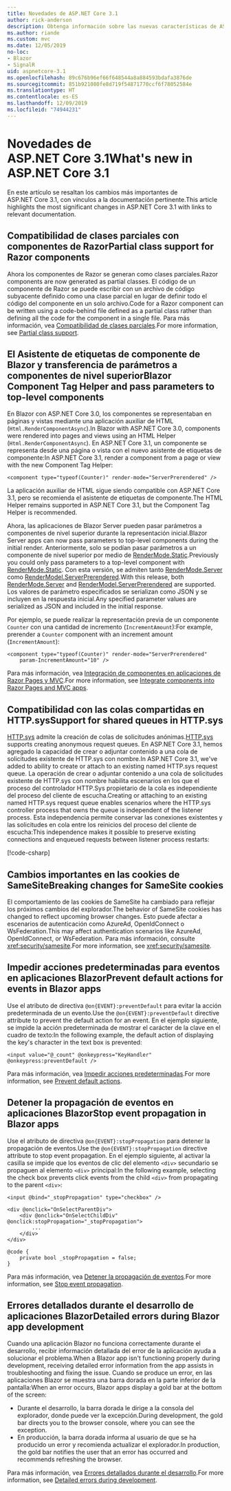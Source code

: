 ```yaml
---
title: Novedades de ASP.NET Core 3.1
author: rick-anderson
description: Obtenga información sobre las nuevas características de ASP.NET Core 3.1.
ms.author: riande
ms.custom: mvc
ms.date: 12/05/2019
no-loc:
- Blazor
- SignalR
uid: aspnetcore-3.1
ms.openlocfilehash: 89c676b96ef66f648544a8a884593bdafa3876de
ms.sourcegitcommit: 851b921080fe8d719f54871770ccf6f78052584e
ms.translationtype: HT
ms.contentlocale: es-ES
ms.lasthandoff: 12/09/2019
ms.locfileid: "74944231"
---
```

# <a name="whats-new-in-aspnet-core-31"></a><span data-ttu-id="057f7-103">Novedades de ASP.NET Core 3.1</span><span class="sxs-lookup"><span data-stu-id="057f7-103">What's new in ASP.NET Core 3.1</span></span>

<span data-ttu-id="057f7-104">En este artículo se resaltan los cambios más importantes de ASP.NET Core 3.1, con vínculos a la documentación pertinente.</span><span class="sxs-lookup"><span data-stu-id="057f7-104">This article highlights the most significant changes in ASP.NET Core 3.1 with links to relevant documentation.</span></span>

## <a name="partial-class-support-for-razor-components"></a><span data-ttu-id="057f7-105">Compatibilidad de clases parciales con componentes de Razor</span><span class="sxs-lookup"><span data-stu-id="057f7-105">Partial class support for Razor components</span></span>

<span data-ttu-id="057f7-106">Ahora los componentes de Razor se generan como clases parciales.</span><span class="sxs-lookup"><span data-stu-id="057f7-106">Razor components are now generated as partial classes.</span></span> <span data-ttu-id="057f7-107">El código de un componente de Razor se puede escribir con un archivo de código subyacente definido como una clase parcial en lugar de definir todo el código del componente en un solo archivo.</span><span class="sxs-lookup"><span data-stu-id="057f7-107">Code for a Razor component can be written using a code-behind file defined as a partial class rather than defining all the code for the component in a single file.</span></span> <span data-ttu-id="057f7-108">Para más información, vea [Compatibilidad de clases parciales](xref:blazor/components#partial-class-support).</span><span class="sxs-lookup"><span data-stu-id="057f7-108">For more information, see [Partial class support](xref:blazor/components#partial-class-support).</span></span>

## <a name="opno-locblazor-component-tag-helper-and-pass-parameters-to-top-level-components"></a><span data-ttu-id="057f7-109">El Asistente de etiquetas de componente de Blazor y transferencia de parámetros a componentes de nivel superior</span><span class="sxs-lookup"><span data-stu-id="057f7-109">Blazor Component Tag Helper and pass parameters to top-level components</span></span>

<span data-ttu-id="057f7-110">En Blazor con ASP.NET Core 3.0, los componentes se representaban en páginas y vistas mediante una aplicación auxiliar de HTML (`Html.RenderComponentAsync`).</span><span class="sxs-lookup"><span data-stu-id="057f7-110">In Blazor with ASP.NET Core 3.0, components were rendered into pages and views using an HTML Helper (`Html.RenderComponentAsync`).</span></span> <span data-ttu-id="057f7-111">En ASP.NET Core 3.1, un componente se representa desde una página o vista con el nuevo asistente de etiquetas de componente:</span><span class="sxs-lookup"><span data-stu-id="057f7-111">In ASP.NET Core 3.1, render a component from a page or view with the new Component Tag Helper:</span></span>

```cshtml
<component type="typeof(Counter)" render-mode="ServerPrerendered" />
```

<span data-ttu-id="057f7-112">La aplicación auxiliar de HTML sigue siendo compatible con ASP.NET Core 3.1, pero se recomienda el asistente de etiquetas de componente.</span><span class="sxs-lookup"><span data-stu-id="057f7-112">The HTML Helper remains supported in ASP.NET Core 3.1, but the Component Tag Helper is recommended.</span></span>

<span data-ttu-id="057f7-113">Ahora, las aplicaciones de Blazor Server pueden pasar parámetros a componentes de nivel superior durante la representación inicial.</span><span class="sxs-lookup"><span data-stu-id="057f7-113">Blazor Server apps can now pass parameters to top-level components during the initial render.</span></span> <span data-ttu-id="057f7-114">Anteriormente, solo se podían pasar parámetros a un componente de nivel superior por medio de [RenderMode.Static](xref:Microsoft.AspNetCore.Mvc.Rendering.RenderMode.Static).</span><span class="sxs-lookup"><span data-stu-id="057f7-114">Previously you could only pass parameters to a top-level component with [RenderMode.Static](xref:Microsoft.AspNetCore.Mvc.Rendering.RenderMode.Static).</span></span> <span data-ttu-id="057f7-115">Con esta versión, se admiten tanto [RenderMode.Server](xref:Microsoft.AspNetCore.Mvc.Rendering.RenderMode.Server) como [RenderModel.ServerPrerendered](xref:Microsoft.AspNetCore.Mvc.Rendering.RenderMode.ServerPrerendered).</span><span class="sxs-lookup"><span data-stu-id="057f7-115">With this release, both [RenderMode.Server](xref:Microsoft.AspNetCore.Mvc.Rendering.RenderMode.Server) and [RenderModel.ServerPrerendered](xref:Microsoft.AspNetCore.Mvc.Rendering.RenderMode.ServerPrerendered) are supported.</span></span> <span data-ttu-id="057f7-116">Los valores de parámetro especificados se serializan como JSON y se incluyen en la respuesta inicial.</span><span class="sxs-lookup"><span data-stu-id="057f7-116">Any specified parameter values are serialized as JSON and included in the initial response.</span></span>

<span data-ttu-id="057f7-117">Por ejemplo, se puede realizar la representación previa de un componente `Counter` con una cantidad de incremento (`IncrementAmount`):</span><span class="sxs-lookup"><span data-stu-id="057f7-117">For example, prerender a `Counter` component with an increment amount (`IncrementAmount`):</span></span>

```razor
<component type="typeof(Counter)" render-mode="ServerPrerendered" 
    param-IncrementAmount="10" />
```

<span data-ttu-id="057f7-118">Para más información, vea [Integración de componentes en aplicaciones de Razor Pages y MVC](xref:blazor/components#integrate-components-into-razor-pages-and-mvc-apps).</span><span class="sxs-lookup"><span data-stu-id="057f7-118">For more information, see [Integrate components into Razor Pages and MVC apps](xref:blazor/components#integrate-components-into-razor-pages-and-mvc-apps).</span></span>

## <a name="support-for-shared-queues-in-httpsys"></a><span data-ttu-id="057f7-119">Compatibilidad con las colas compartidas en HTTP.sys</span><span class="sxs-lookup"><span data-stu-id="057f7-119">Support for shared queues in HTTP.sys</span></span>

<span data-ttu-id="057f7-120">[HTTP.sys](xref:fundamentals/servers/httpsys) admite la creación de colas de solicitudes anónimas.</span><span class="sxs-lookup"><span data-stu-id="057f7-120">[HTTP.sys](xref:fundamentals/servers/httpsys) supports creating anonymous request queues.</span></span> <span data-ttu-id="057f7-121">En ASP.NET Core 3.1, hemos agregado la capacidad de crear o adjuntar contenido a una cola de solicitudes existente de HTTP.sys con nombre.</span><span class="sxs-lookup"><span data-stu-id="057f7-121">In ASP.NET Core 3.1, we've added to ability to create or attach to an existing named HTTP.sys request queue.</span></span> <span data-ttu-id="057f7-122">La operación de crear o adjuntar contenido a una cola de solicitudes existente de HTTP.sys con nombre habilita escenarios en los que el proceso del controlador HTTP.Sys propietario de la cola es independiente del proceso del cliente de escucha.</span><span class="sxs-lookup"><span data-stu-id="057f7-122">Creating or attaching to an existing named HTTP.sys request queue enables scenarios where the HTTP.sys controller process that owns the queue is independent of the listener process.</span></span> <span data-ttu-id="057f7-123">Esta independencia permite conservar las conexiones existentes y las solicitudes en cola entre los reinicios del proceso del cliente de escucha:</span><span class="sxs-lookup"><span data-stu-id="057f7-123">This independence makes it possible to preserve existing connections and enqueued requests between listener process restarts:</span></span>

[!code-csharp[](sample/Program.cs?name=snippet)]

## <a name="breaking-changes-for-samesite-cookies"></a><span data-ttu-id="057f7-124">Cambios importantes en las cookies de SameSite</span><span class="sxs-lookup"><span data-stu-id="057f7-124">Breaking changes for SameSite cookies</span></span>

<span data-ttu-id="057f7-125">El comportamiento de las cookies de SameSite ha cambiado para reflejar los próximos cambios del explorador.</span><span class="sxs-lookup"><span data-stu-id="057f7-125">The behavior of SameSite cookies has changed to reflect upcoming browser changes.</span></span> <span data-ttu-id="057f7-126">Esto puede afectar a escenarios de autenticación como AzureAd, OpenIdConnect o WsFederation.</span><span class="sxs-lookup"><span data-stu-id="057f7-126">This may affect authentication scenarios like AzureAd, OpenIdConnect, or WsFederation.</span></span> <span data-ttu-id="057f7-127">Para más información, consulte <xref:security/samesite>.</span><span class="sxs-lookup"><span data-stu-id="057f7-127">For more information, see <xref:security/samesite>.</span></span>

## <a name="prevent-default-actions-for-events-in-opno-locblazor-apps"></a><span data-ttu-id="057f7-128">Impedir acciones predeterminadas para eventos en aplicaciones Blazor</span><span class="sxs-lookup"><span data-stu-id="057f7-128">Prevent default actions for events in Blazor apps</span></span>

<span data-ttu-id="057f7-129">Use el atributo de directiva `@on{EVENT}:preventDefault` para evitar la acción predeterminada de un evento.</span><span class="sxs-lookup"><span data-stu-id="057f7-129">Use the `@on{EVENT}:preventDefault` directive attribute to prevent the default action for an event.</span></span> <span data-ttu-id="057f7-130">En el ejemplo siguiente, se impide la acción predeterminada de mostrar el carácter de la clave en el cuadro de texto:</span><span class="sxs-lookup"><span data-stu-id="057f7-130">In the following example, the default action of displaying the key's character in the text box is prevented:</span></span>

```razor
<input value="@_count" @onkeypress="KeyHandler" @onkeypress:preventDefault />
```

<span data-ttu-id="057f7-131">Para más información, vea [Impedir acciones predeterminadas](xref:blazor/components#prevent-default-actions).</span><span class="sxs-lookup"><span data-stu-id="057f7-131">For more information, see [Prevent default actions](xref:blazor/components#prevent-default-actions).</span></span>

## <a name="stop-event-propagation-in-opno-locblazor-apps"></a><span data-ttu-id="057f7-132">Detener la propagación de eventos en aplicaciones Blazor</span><span class="sxs-lookup"><span data-stu-id="057f7-132">Stop event propagation in Blazor apps</span></span>

<span data-ttu-id="057f7-133">Use el atributo de directiva `@on{EVENT}:stopPropagation` para detener la propagación de eventos.</span><span class="sxs-lookup"><span data-stu-id="057f7-133">Use the `@on{EVENT}:stopPropagation` directive attribute to stop event propagation.</span></span> <span data-ttu-id="057f7-134">En el ejemplo siguiente, al activar la casilla se impide que los eventos de clic del elemento `<div>` secundario se propaguen al elemento `<div>` principal:</span><span class="sxs-lookup"><span data-stu-id="057f7-134">In the following example, selecting the check box prevents click events from the child `<div>` from propagating to the parent `<div>`:</span></span>

```razor
<input @bind="_stopPropagation" type="checkbox" />

<div @onclick="OnSelectParentDiv">
    <div @onclick="OnSelectChildDiv" @onclick:stopPropagation="_stopPropagation">
        ...
    </div>
</div>

@code {
    private bool _stopPropagation = false;
}
```

<span data-ttu-id="057f7-135">Para más información, vea [Detener la propagación de eventos](xref:blazor/components#stop-event-propagation).</span><span class="sxs-lookup"><span data-stu-id="057f7-135">For more information, see [Stop event propagation](xref:blazor/components#stop-event-propagation).</span></span>

## <a name="detailed-errors-during-opno-locblazor-app-development"></a><span data-ttu-id="057f7-136">Errores detallados durante el desarrollo de aplicaciones Blazor</span><span class="sxs-lookup"><span data-stu-id="057f7-136">Detailed errors during Blazor app development</span></span>

<span data-ttu-id="057f7-137">Cuando una aplicación Blazor no funciona correctamente durante el desarrollo, recibir información detallada del error de la aplicación ayuda a solucionar el problema.</span><span class="sxs-lookup"><span data-stu-id="057f7-137">When a Blazor app isn't functioning properly during development, receiving detailed error information from the app assists in troubleshooting and fixing the issue.</span></span> <span data-ttu-id="057f7-138">Cuando se produce un error, en las aplicaciones Blazor se muestra una barra dorada en la parte inferior de la pantalla:</span><span class="sxs-lookup"><span data-stu-id="057f7-138">When an error occurs, Blazor apps display a gold bar at the bottom of the screen:</span></span>

* <span data-ttu-id="057f7-139">Durante el desarrollo, la barra dorada le dirige a la consola del explorador, donde puede ver la excepción.</span><span class="sxs-lookup"><span data-stu-id="057f7-139">During development, the gold bar directs you to the browser console, where you can see the exception.</span></span>
* <span data-ttu-id="057f7-140">En producción, la barra dorada informa al usuario de que se ha producido un error y recomienda actualizar el explorador.</span><span class="sxs-lookup"><span data-stu-id="057f7-140">In production, the gold bar notifies the user that an error has occurred and recommends refreshing the browser.</span></span>

<span data-ttu-id="057f7-141">Para más información, vea [Errores detallados durante el desarrollo](xref:blazor/handle-errors#detailed-errors-during-development).</span><span class="sxs-lookup"><span data-stu-id="057f7-141">For more information, see [Detailed errors during development](xref:blazor/handle-errors#detailed-errors-during-development).</span></span>
